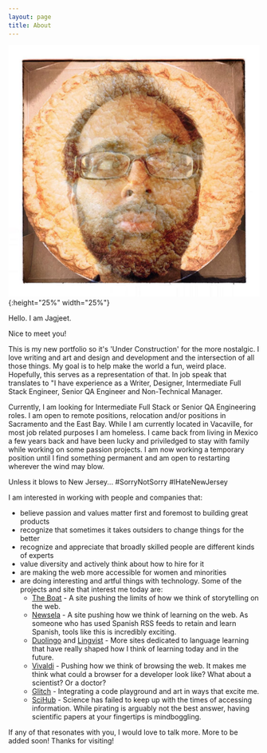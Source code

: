 ```yaml
---
layout: page
title: About
---
```


![Jagjeet on a background of a pie](/assets/images/JeetPie.jpg){:height="25%" width="25%"}

Hello. I am Jagjeet.

Nice to meet you!

This is my new portfolio so it's 'Under Construction' for the more nostalgic. I love writing and art and design and development and the intersection of all those things. My goal is to help make the world a fun, weird place. Hopefully, this serves as a representation of that. In job speak that translates to "I have experience as a Writer, Designer, Intermediate Full Stack Engineer, Senior QA Engineer and Non-Technical Manager.

Currently, I am looking for Intermediate Full Stack or Senior QA Engineering roles. I am open to remote positions, relocation and/or  positions in Sacramento and the East Bay. While I am currently located in Vacaville, for most job related purposes I am homeless. I came back from living in Mexico a few years back and have been lucky and priviledged to stay with family while working on some passion projects. I am now working a temporary position until I find something permanent and am open to restarting wherever the wind may blow.

Unless it blows to New Jersey... #SorryNotSorry #IHateNewJersey

I am interested in working with people and companies that:

* believe passion and values matter first and foremost to building great products
* recognize that sometimes it takes outsiders to change things for the better
* recognize and appreciate that broadly skilled people are different kinds of experts
* value diversity and actively think about how to hire for it
* are making the web more accessible for women and minorities
* are doing interesting and artful things with technology. Some of the projects and site that interest me today are:
  * [The Boat](http://www.sbs.com.au/theboat/) - A site pushing the limits of how we think of storytelling on the web.
  * [Newsela](https://newsela.com/) - A site pushing how we think of learning on the web. As someone who has used Spanish RSS feeds to retain and learn Spanish, tools like this is incredibly exciting.
  * [Duolingo](https://www.duolingo.com/) and [Lingvist](https://lingvist.com/) - More sites dedicated to language learning that have really shaped how I think of learning today and in the future.
  * [Vivaldi](https://vivaldi.com/) - Pushing how we think of browsing the web. It makes me think what could a browser for a developer look like? What about a scientist? Or a doctor?
  * [Glitch](https://glitch.com/) - Integrating a code playground and art in ways that excite me.
  * [SciHub](https://sci-hub.tw/) - Science has failed to keep up with the times of accessing information. While pirating is arguably not the best answer, having scientific papers at your fingertips is mindboggling.

If any of that resonates with you, I would love to talk more. More to be added soon! Thanks for visiting!